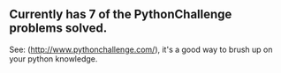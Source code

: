 Currently has 7 of the PythonChallenge problems solved.
--
See: (http://www.pythonchallenge.com/), it's a good way to brush up on your python knowledge.



